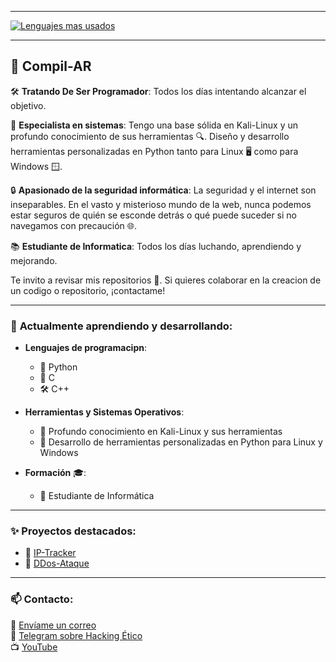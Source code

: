 <div align="left">

---
<a href="https://github.com/Compil-AR">
  <img align="center" src="https://github-readme-stats.vercel.app/api/top-langs/?username=Compil-AR&theme=radical&layout=compact" alt="Lenguajes mas usados" />
</a>

---

## 👤 **Compil-AR**  

🛠 **Tratando De Ser Programador**: Todos los días intentando alcanzar el objetivo.

🐧 **Especialista en sistemas**: Tengo una base sólida en Kali-Linux y un profundo conocimiento de sus herramientas 🔍. Diseño y desarrollo herramientas personalizadas en Python tanto para Linux 🖥️ como para Windows 🪟.

🔒 **Apasionado de la seguridad informática**: La seguridad y el internet son inseparables. En el vasto y misterioso mundo de la web, nunca podemos estar seguros de quién se esconde detrás o qué puede suceder si no navegamos con precaución 🌐.

📚 **Estudiante de Informatica**: Todos los días luchando, aprendiendo y mejorando.

Te invito a revisar mis repositorios 📁. Si quieres colaborar en la creacion de un codigo o repositorio, ¡contactame!

---

### 🌱 **Actualmente aprendiendo y desarrollando**:
- **Lenguajes de programacipn**: 
  - 🐍 Python 
  - 🔧 C 
  - 🛠 C++
  
- **Herramientas y Sistemas Operativos**:
  - 🐧 Profundo conocimiento en Kali-Linux y sus herramientas
  - 📜 Desarrollo de herramientas personalizadas en Python para Linux y Windows
  
- **Formación** 🎓:
  - 💼 Estudiante de Informática

---

### ✨ **Proyectos destacados**:
- 📌 [IP-Tracker](https://github.com/Compil-AR/IP-Tracker)
- 📌 [DDos-Ataque](https://github.com/Compil-AR/DDos-ataque.py)

---

### 📫 **Contacto**:

📧 [Envíame un correo](mailto:G4m3overk1ll@gmail.com)  
🔗 [Telegram sobre Hacking Ético](https://t.me/HackingeticoARG)  
📺 [YouTube](https://www.youtube.com/channel/UCKYeFAHAQO2nwQRkSZfcT_A)  

</div>






